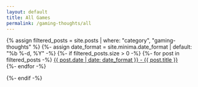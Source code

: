 ```yaml
---
layout: default
title: All Games
permalink: /gaming-thoughts/all
---
```

<div>
{% assign filtered_posts = site.posts | where: "category", "gaming-thoughts" %}
{%- assign date_format = site.minima.date_format | default: "%b %-d, %Y" -%}
{%- if filtered_posts.size > 0 -%}
{%- for post in filtered_posts -%}
  <a href="{{ post.url | relative_url }}" title="{{ post.title }}">{{ post.date | date: date_format }} - {{ post.title }}</a>
  <br/>
{%- endfor -%}

{%- endif -%}
</div>
